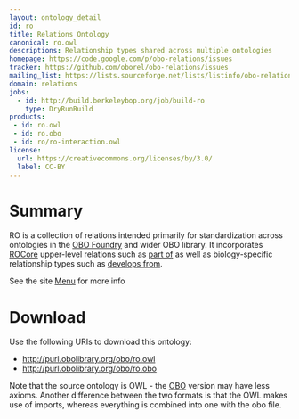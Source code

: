 ```yaml
---
layout: ontology_detail
id: ro
title: Relations Ontology
canonical: ro.owl
descriptions: Relationship types shared across multiple ontologies
homepage: https://code.google.com/p/obo-relations/issues
tracker: https://github.com/oborel/obo-relations/issues
mailing_list: https://lists.sourceforge.net/lists/listinfo/obo-relations
domain: relations
jobs:
  - id: http://build.berkeleybop.org/job/build-ro
    type: DryRunBuild
products:
 - id: ro.owl
 - id: ro.obo
 - id: ro/ro-interaction.owl
license:
  url: https://creativecommons.org/licenses/by/3.0/
  label: CC-BY
---
```


# Summary

RO is a collection of relations intended primarily for standardization across ontologies in the [OBO Foundry](http://obofoundry.org) and wider OBO library. It incorporates [ROCore](https://github.com/oborel/obo-relations/wiki/ROCore) upper-level relations such as [part of](http://purl.obolibrary.org/obo/BFO_0000050) as well as biology-specific relationship types such as [develops from](http://purl.obolibrary.org/obo/RO_0002202).

See the site [Menu](https://github.com/oborel/obo-relations/wiki/Menu) for more info

# Download

Use the following URIs to download this ontology:

 * http://purl.obolibrary.org/obo/ro.owl
 * http://purl.obolibrary.org/obo/ro.obo

Note that the source ontology is OWL - the [OBO](https://github.com/oborel/obo-relations/wiki/OBOFormatUsersGuide) version may have less axioms. Another difference between the two formats is that the OWL makes use of imports, whereas everything is combined into one with the obo file.
